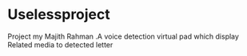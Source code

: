 # Uselessproject
Project my Majith Rahman .A voice detection virtual pad which display Related media to detected letter
